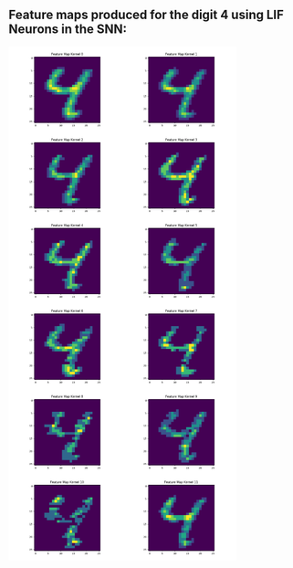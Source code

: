 ## Feature maps produced for the digit 4 using LIF Neurons in the SNN:

<div>
<img src="https://github.com/jk-/snn-mnist/blob/master/plots/feature_map_0_4.png" width="200" align="left">
<img src="https://github.com/jk-/snn-mnist/blob/master/plots/feature_map_1_4.png" width="200" align="left">
<img src="https://github.com/jk-/snn-mnist/blob/master/plots/feature_map_2_4.png" width="200" align="left">
<img src="https://github.com/jk-/snn-mnist/blob/master/plots/feature_map_3_4.png" width="200" align="left">

<img src="https://github.com/jk-/snn-mnist/blob/master/plots/feature_map_4_4.png" width="200" align="left">
<img src="https://github.com/jk-/snn-mnist/blob/master/plots/feature_map_5_4.png" width="200" align="left">
<img src="https://github.com/jk-/snn-mnist/blob/master/plots/feature_map_6_4.png" width="200" align="left">
<img src="https://github.com/jk-/snn-mnist/blob/master/plots/feature_map_7_4.png" width="200" align="left">

<img src="https://github.com/jk-/snn-mnist/blob/master/plots/feature_map_8_4.png" width="200" align="left">
<img src="https://github.com/jk-/snn-mnist/blob/master/plots/feature_map_9_4.png" width="200" align="left">
<img src="https://github.com/jk-/snn-mnist/blob/master/plots/feature_map_10_4.png" width="200" align="left">
<img src="https://github.com/jk-/snn-mnist/blob/master/plots/feature_map_11_4.png" width="200" align="left">
</div>
<p></p>
